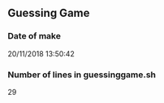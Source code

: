 ## Guessing Game
### Date of **make**
20/11/2018 13:50:42
### Number of lines in **guessinggame.sh**
29
